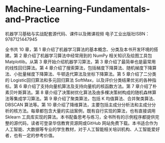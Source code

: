 # Machine-Learning-Fundamentals-and-Practice
机器学习基础与实战配套源代码、课件以及微课视频
电子工业出版社ISBN：9787121447945

全书共 10 章，第 1 章介绍了机器学习算法的基本概念、分类及本书开发环境的搭建。第 2 章介绍了机器学习算法中经常用到的 NumPy 相关知识及绘图工具包 Matplotlib。从第 3 章开始介绍机器学习算法，第 3 章介绍了最简单也是最常用的线性回归算法。第 4 章介绍了搜索算法，包括梯度下降算法、随机梯度下降算法、小批量梯度下降算法、牛顿迭代算法及坐标下降算法。第 5 章介绍了二分类的 Logistic回归算法和多元回归算法 SoftMax，以及评价分类结果优劣的各种指标。第 6 章介绍了支持向量机算法及支持向量机的核函数方法。第 7 章介绍了朴素贝叶斯算法。第 8 章介绍了决策树优化算法及由多棵决策树构成的随机森林算法等集成学习算法。第 9 章介绍了聚类算法，包括 K 均值算法、合并聚类算法、DBSCAN 算法等。第 10 章介绍了降维算法，主要包括主成分分析法和主成分分析的核方法。每章都包含大量的实战案例，既有自行实现的算法，也有直接调用 Sklearn 工具库实现的算法。本书配备思考与练习，全书所有的示例程序都提供完整的源代码，读者可登录华信教育资源网或GitHub 网站免费下载。本书适合作为人工智能、大数据等专业的学生教材，对于人工智能相关培训机构、人工智能爱好者，也有一定的参考价值。
